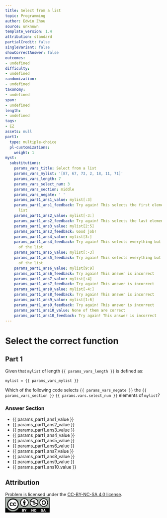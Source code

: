 ```yaml
---
title: Select from a list
topic: Programming
author: Edwin Zhou
source: unknown
template_version: 1.4
attribution: standard
partialCredit: false
singleVariant: false
showCorrectAnswer: false
outcomes:
- undefined
difficulty:
- undefined
randomization:
- undefined
taxonomy:
- undefined
span:
- undefined
length:
- undefined
tags:
- EZ
assets: null
part1:
  type: multiple-choice
  pl-customizations:
    weight: 1
myst:
  substitutions:
    params_vars_title: Select from a list
    params_vars_mylist: '[87, 67, 73, 2, 18, 11, 71]'
    params_vars_length: 7
    params_vars_select_num: 3
    params_vars_section: middle
    params_vars_negate: ' '
    params_part1_ans1_value: mylist[:3]
    params_part1_ans1_feedback: Try again! This selects the first elements of the
      list
    params_part1_ans2_value: mylist[-3:]
    params_part1_ans2_feedback: Try again! This selects the last elements of the list
    params_part1_ans3_value: mylist[2:5]
    params_part1_ans3_feedback: Good job!
    params_part1_ans4_value: mylist[3:]
    params_part1_ans4_feedback: Try again! This selects everything but the first elements
      of the list
    params_part1_ans5_value: mylist[:-3]
    params_part1_ans5_feedback: Try again! This selects everything but the last elements
      of the list
    params_part1_ans6_value: mylist[9:9]
    params_part1_ans6_feedback: Try again! This answer is incorrect
    params_part1_ans7_value: mylist[:4]
    params_part1_ans7_feedback: Try again! This answer is incorrect
    params_part1_ans8_value: mylist[-4:]
    params_part1_ans8_feedback: Try again! This answer is incorrect
    params_part1_ans9_value: mylist[1:6]
    params_part1_ans9_feedback: Try again! This answer is incorrect
    params_part1_ans10_value: None of them are correct
    params_part1_ans10_feedback: Try again! This answer is incorrect
---
```

# Select the correct function

## Part 1

Given that `mylist` of length `{{ params_vars_length }}` is defined as:

```
mylist = {{ params_vars_mylist }}
```

Which of the following code selects `{{ params_vars_negate }}` the `{{ params_vars_section }}` `{{ params.vars.select_num }}` elements of `mylist`?

### Answer Section

- {{ params_part1_ans1_value }}
- {{ params_part1_ans2_value }}
- {{ params_part1_ans3_value }}
- {{ params_part1_ans4_value }}
- {{ params_part1_ans5_value }}
- {{ params_part1_ans6_value }}
- {{ params_part1_ans7_value }}
- {{ params_part1_ans8_value }}
- {{ params_part1_ans9_value }}
- {{ params_part1_ans10_value }}

## Attribution

Problem is licensed under the [CC-BY-NC-SA 4.0 license](https://creativecommons.org/licenses/by-nc-sa/4.0/).<br> ![The Creative Commons 4.0 license requiring attribution-BY, non-commercial-NC, and share-alike-SA license.](https://raw.githubusercontent.com/firasm/bits/master/by-nc-sa.png)